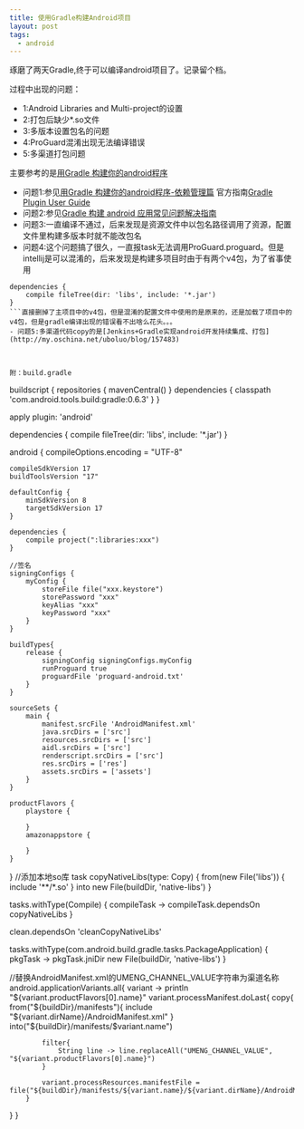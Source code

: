 ```yaml
---
title: 使用Gradle构建Android项目
layout: post
tags:
  - android
---
```

  
琢磨了两天Gradle,终于可以编译android项目了。记录留个档。  


过程中出现的问题：  

- 1:Android Libraries and Multi-project的设置  
- 2:打包后缺少*.so文件
- 3:多版本设置包名的问题  
- 4:ProGuard混淆出现无法编译错误  
- 5:多渠道打包问题  


主要参考的是[用Gradle 构建你的android程序](http://www.cnblogs.com/youxilua/archive/2013/05/20/3087935.html)  

- 问题1:参见[用Gradle 构建你的android程序-依赖管理篇](http://www.cnblogs.com/youxilua/archive/2013/05/22/3092657.html)
官方指南[Gradle Plugin User Guide](http://tools.android.com/tech-docs/new-build-system/user-guide#TOC-Goals-of-the-new-Build-System)  
- 问题2:参见[Gradle 构建 android 应用常见问题解决指南](http://www.cnblogs.com/youxilua/p/3348162.html)  
- 问题3:一直编译不通过，后来发现是资源文件中以包名路径调用了资源，配置文件里构建多版本时就不能改包名  
- 问题4:这个问题搞了很久，一直报task无法调用ProGuard.proguard。但是intellij是可以混淆的，后来发现是构建多项目时由于有两个v4包，为了省事使用
```
dependencies {
    compile fileTree(dir: 'libs', include: '*.jar')
}
```直接删掉了主项目中的v4包，但是混淆的配置文件中使用的是原来的，还是加载了项目中的v4包，但是gradle编译出现的错误看不出啥么花头。。。  
- 问题5:多渠道代码copy的是[Jenkins+Gradle实现android开发持续集成、打包](http://my.oschina.net/uboluo/blog/157483)  



附：build.gradle  

```
buildscript {
    repositories {
        mavenCentral()
    }
    dependencies {
        classpath 'com.android.tools.build:gradle:0.6.3'
    }
}

apply plugin: 'android'

dependencies {
    compile fileTree(dir: 'libs', include: '*.jar')
}

android {
    compileOptions.encoding = "UTF-8"

    compileSdkVersion 17
    buildToolsVersion "17"

    defaultConfig {
        minSdkVersion 8
        targetSdkVersion 17
    }

    dependencies {
        compile project(":libraries:xxx")
    }

    //签名
    signingConfigs {
        myConfig {
            storeFile file("xxx.keystore")
            storePassword "xxx"
            keyAlias "xxx"
            keyPassword "xxx"
        }
    }

    buildTypes{
        release {
            signingConfig signingConfigs.myConfig
            runProguard true
            proguardFile 'proguard-android.txt'
        }
    }

    sourceSets {
        main {
            manifest.srcFile 'AndroidManifest.xml'
            java.srcDirs = ['src']
            resources.srcDirs = ['src']
            aidl.srcDirs = ['src']
            renderscript.srcDirs = ['src']
            res.srcDirs = ['res']
            assets.srcDirs = ['assets']
        }
    }

    productFlavors {
        playstore {

        }
        amazonappstore {

        }
    }
}
 //添加本地so库
task copyNativeLibs(type: Copy) {
    from(new File('libs')) { include '**/*.so' }
    into new File(buildDir, 'native-libs')
}

tasks.withType(Compile) { compileTask -> compileTask.dependsOn copyNativeLibs }

clean.dependsOn 'cleanCopyNativeLibs'

tasks.withType(com.android.build.gradle.tasks.PackageApplication) { pkgTask ->
    pkgTask.jniDir new File(buildDir, 'native-libs')
}

//替换AndroidManifest.xml的UMENG_CHANNEL_VALUE字符串为渠道名称
android.applicationVariants.all{ variant -> 
    println "${variant.productFlavors[0].name}"
    variant.processManifest.doLast{
        copy{
            from("${buildDir}/manifests"){
                include "${variant.dirName}/AndroidManifest.xml"
            }
            into("${buildDir}/manifests/$variant.name")

            filter{
                String line -> line.replaceAll("UMENG_CHANNEL_VALUE", "${variant.productFlavors[0].name}")
            }

            variant.processResources.manifestFile = file("${buildDir}/manifests/${variant.name}/${variant.dirName}/AndroidManifest.xml")
        }    
   }
}
```
